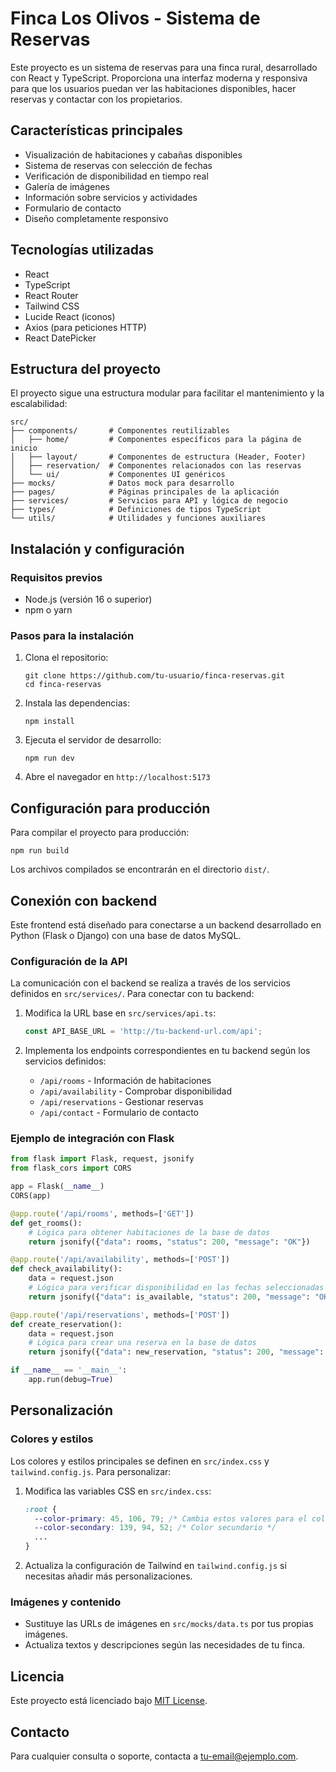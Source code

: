 # Finca Los Olivos - Sistema de Reservas

Este proyecto es un sistema de reservas para una finca rural, desarrollado con React y TypeScript. Proporciona una interfaz moderna y responsiva para que los usuarios puedan ver las habitaciones disponibles, hacer reservas y contactar con los propietarios.

## Características principales

- Visualización de habitaciones y cabañas disponibles
- Sistema de reservas con selección de fechas
- Verificación de disponibilidad en tiempo real
- Galería de imágenes
- Información sobre servicios y actividades
- Formulario de contacto
- Diseño completamente responsivo

## Tecnologías utilizadas

- React
- TypeScript
- React Router
- Tailwind CSS
- Lucide React (iconos)
- Axios (para peticiones HTTP)
- React DatePicker

## Estructura del proyecto

El proyecto sigue una estructura modular para facilitar el mantenimiento y la escalabilidad:

```
src/
├── components/       # Componentes reutilizables
│   ├── home/         # Componentes específicos para la página de inicio
│   ├── layout/       # Componentes de estructura (Header, Footer)
│   ├── reservation/  # Componentes relacionados con las reservas
│   └── ui/           # Componentes UI genéricos
├── mocks/            # Datos mock para desarrollo
├── pages/            # Páginas principales de la aplicación
├── services/         # Servicios para API y lógica de negocio
├── types/            # Definiciones de tipos TypeScript
└── utils/            # Utilidades y funciones auxiliares
```

## Instalación y configuración

### Requisitos previos

- Node.js (versión 16 o superior)
- npm o yarn

### Pasos para la instalación

1. Clona el repositorio:
   ```
   git clone https://github.com/tu-usuario/finca-reservas.git
   cd finca-reservas
   ```

2. Instala las dependencias:
   ```
   npm install
   ```

3. Ejecuta el servidor de desarrollo:
   ```
   npm run dev
   ```

4. Abre el navegador en `http://localhost:5173`

## Configuración para producción

Para compilar el proyecto para producción:

```
npm run build
```

Los archivos compilados se encontrarán en el directorio `dist/`.

## Conexión con backend

Este frontend está diseñado para conectarse a un backend desarrollado en Python (Flask o Django) con una base de datos MySQL. 

### Configuración de la API

La comunicación con el backend se realiza a través de los servicios definidos en `src/services/`. Para conectar con tu backend:

1. Modifica la URL base en `src/services/api.ts`:
   ```typescript
   const API_BASE_URL = 'http://tu-backend-url.com/api';
   ```

2. Implementa los endpoints correspondientes en tu backend según los servicios definidos:
   - `/api/rooms` - Información de habitaciones
   - `/api/availability` - Comprobar disponibilidad
   - `/api/reservations` - Gestionar reservas
   - `/api/contact` - Formulario de contacto

### Ejemplo de integración con Flask

```python
from flask import Flask, request, jsonify
from flask_cors import CORS

app = Flask(__name__)
CORS(app)

@app.route('/api/rooms', methods=['GET'])
def get_rooms():
    # Lógica para obtener habitaciones de la base de datos
    return jsonify({"data": rooms, "status": 200, "message": "OK"})

@app.route('/api/availability', methods=['POST'])
def check_availability():
    data = request.json
    # Lógica para verificar disponibilidad en las fechas seleccionadas
    return jsonify({"data": is_available, "status": 200, "message": "OK"})

@app.route('/api/reservations', methods=['POST'])
def create_reservation():
    data = request.json
    # Lógica para crear una reserva en la base de datos
    return jsonify({"data": new_reservation, "status": 200, "message": "Reserva creada exitosamente"})

if __name__ == '__main__':
    app.run(debug=True)
```

## Personalización

### Colores y estilos

Los colores y estilos principales se definen en `src/index.css` y `tailwind.config.js`. Para personalizar:

1. Modifica las variables CSS en `src/index.css`:
   ```css
   :root {
     --color-primary: 45, 106, 79; /* Cambia estos valores para el color primario */
     --color-secondary: 139, 94, 52; /* Color secundario */
     ...
   }
   ```

2. Actualiza la configuración de Tailwind en `tailwind.config.js` si necesitas añadir más personalizaciones.

### Imágenes y contenido

- Sustituye las URLs de imágenes en `src/mocks/data.ts` por tus propias imágenes.
- Actualiza textos y descripciones según las necesidades de tu finca.

## Licencia

Este proyecto está licenciado bajo [MIT License](LICENSE).

## Contacto

Para cualquier consulta o soporte, contacta a [tu-email@ejemplo.com](mailto:tu-email@ejemplo.com).